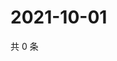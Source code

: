 # 2021-10-01

共 0 条

<!-- BEGIN WEIBO -->
<!-- 最后更新时间 Fri Oct 01 2021 03:11:07 GMT+0800 (China Standard Time) -->

<!-- END WEIBO -->
